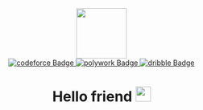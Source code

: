 <div id="header" align="center">
  <img src="https://media.giphy.com/media/2IudUHdI075HL02Pkk/giphy.gif" width="100"/>

<div id="badges" >
  <a href="https://codeforces.com/profile/Atulkm">
    <img src="https://img.shields.io/badge/Codeforces-445f9d?style=for-the-badge&logo=Codeforces&logoColor=white" alt="codeforce Badge"/>
  </a>
   <a href="https://www.polywork.com/atul_kumar">
    <img src="https://img.shields.io/badge/polywork-543DE0?style=for-the-badge&logo=polywork&logoColor=white" alt="polywork Badge"/>
  </a>
  
  <a href="https://dribbble.com/Atulkm">
    <img src="https://img.shields.io/badge/Dribbble-EA4C89?style=for-the-badge&logo=dribbble&logoColor=white" alt="dribble Badge"/>
  </a>
 
</div>
<img src="https://komarev.com/ghpvc/?username=Atul-k-m&style=flat-square&color=blue" alt=""/>
<h1>
  Hello friend
  <img src="https://media.giphy.com/media/hvRJCLFzcasrR4ia7z/giphy.gif" width="30px"/>
</h1>
  </div>
<!---
Atul-k-m/Atul-k-m is a ✨ special ✨ repository because its `README.md` (this file) appears on your GitHub profile.
You can click the Preview link to take a look at your changes.
--->
